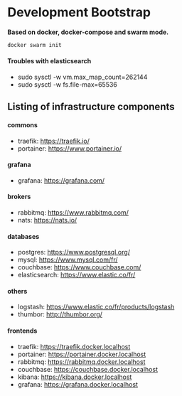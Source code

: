 # Development Bootstrap

__Based on docker, docker-compose and swarm mode.__

```sh
docker swarm init
```

#### Troubles with elasticsearch

- sudo sysctl -w vm.max_map_count=262144
- sudo sysctl -w fs.file-max=65536

## Listing of infrastructure components

#### commons

- traefik: https://traefik.io/
- portainer: https://www.portainer.io/

#### grafana

- grafana: https://grafana.com/

#### brokers

- rabbitmq: https://www.rabbitmq.com/
- nats: https://nats.io/

#### databases

- postgres: https://www.postgresql.org/
- mysql: https://www.mysql.com/fr/
- couchbase: https://www.couchbase.com/
- elasticsearch: https://www.elastic.co/fr/

#### others

- logstash: https://www.elastic.co/fr/products/logstash
- thumbor: http://thumbor.org/

#### frontends

- traefik: https://traefik.docker.localhost
- portainer: https://portainer.docker.localhost
- rabbitmq: https://rabbitmq.docker.localhost
- couchbase: https://couchbase.docker.localhost
- kibana: https://kibana.docker.localhost
- grafana: https://grafana.docker.localhost
